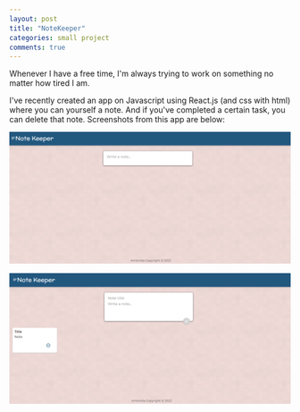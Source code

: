 ```yaml
---
layout: post
title: "NoteKeeper"
categories: small project
comments: true
---
```


Whenever I have a free time, I'm always trying to work on something no matter how tired I am.

I've recently created an app on Javascript using React.js (and css with html) where you can yourself a note. And if you've completed a certain task, you can delete that note. Screenshots from this app are below:

![start_of_the_project](</images/Screenshot%20(4).png>)

![written note](</images/Screenshot%20(8).png>)
